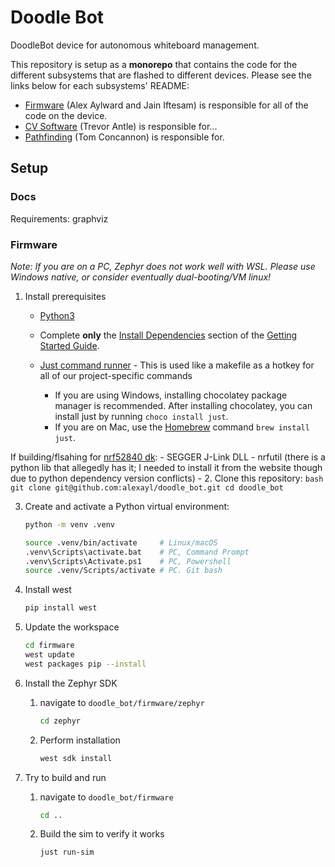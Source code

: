 # Doodle Bot

DoodleBot device for autonomous whiteboard management.

This repository is setup as a **monorepo** that contains the code for the different subsystems that are flashed to different devices. Please see the links below for each subsystems' README:

- [Firmware](firmware/README.md) (Alex Aylward and Jain Iftesam) is responsible for all of the code on the device.
- [CV Software](cv_software/README.md) (Trevor Antle) is responsible for...
- [Pathfinding](pathfinding/README.md) (Tom Concannon) is responsible for.



## Setup

### Docs

Requirements: graphviz

### Firmware

_Note: If you are on a PC, Zephyr does not work well with WSL. Please use Windows native, or consider eventually dual-booting/VM linux!_

1. Install prerequisites

    - [Python3](https://www.geeksforgeeks.org/python/download-and-install-python-3-latest-version/)

    - Complete **only** the [Install Dependencies](https://docs.zephyrproject.org/latest/develop/getting_started/index.html#install-dependencies) section of the [Getting Started Guide](https://docs.zephyrproject.org/latest/develop/getting_started/index.html#getting-started-guide).

    - [Just command runner](https://github.com/casey/just?tab=readme-ov-file#installation) - This is used like a makefile as a hotkey for all of our project-specific commands
        - If you are using Windows, installing chocolatey package manager is recommended. After installing chocolatey, you can install just by running `choco install just`.
        - If you are on Mac, use the [Homebrew](https://brew.sh/) command `brew install just`.

If building/flsahing for [nrf52840 dk](https://docs.zephyrproject.org/latest/boards/nordic/nrf52840dk/doc/index.html):
    - SEGGER J-Link DLL
    - nrfutil (there is a python lib that allegedly has it; I needed to install it from the website though due to python dependency version conflicts)
    - 
2. Clone this repository:
    ```bash
    git clone git@github.com:alexayl/doodle_bot.git
    cd doodle_bot
    ```

3. Create and activate a Python virtual environment:
    ```bash
    python -m venv .venv
    
    source .venv/bin/activate     # Linux/macOS
    .venv\Scripts\activate.bat    # PC, Command Prompt
    .venv\Scripts\Activate.ps1    # PC, Powershell
    source .venv/Scripts/activate # PC. Git bash
    ```

4. Install west
    ```bash
    pip install west
    ```

5. Update the workspace
    ```bash
    cd firmware
    west update
    west packages pip --install
    ```

6. Install the Zephyr SDK
    1. navigate to `doodle_bot/firmware/zephyr`
        ```bash
        cd zephyr
        ```
    2.  Perform installation 
        ```bash
        west sdk install
        ```

7. Try to build and run
    1. navigate to `doodle_bot/firmware`
        ```bash
        cd ..
        ```
    2.  Build the sim to verify it works 
        ```bash
        just run-sim
        ```
